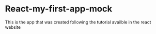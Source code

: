 # React-my-first-app-mock

This is the app that was created following the tutorial availble in the react website
